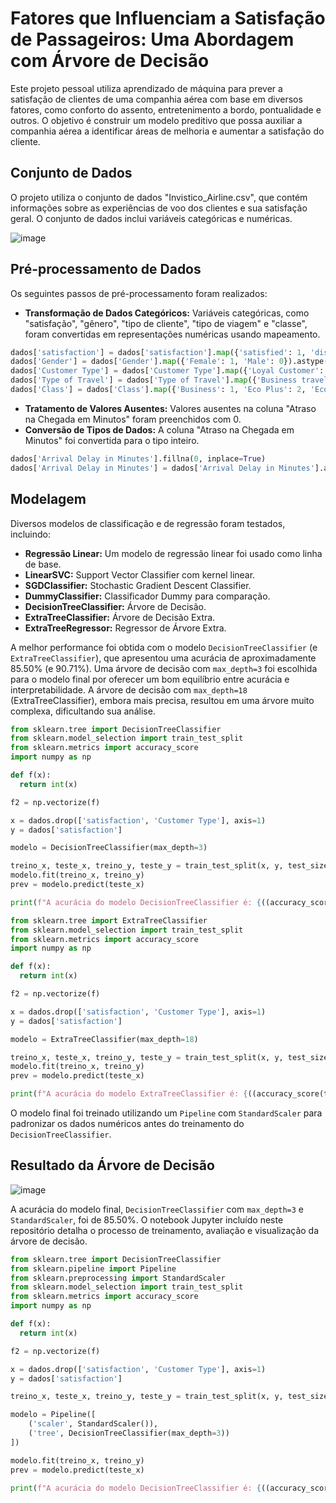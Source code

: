 # Fatores que Influenciam a Satisfação de Passageiros: Uma Abordagem com Árvore de Decisão

Este projeto pessoal utiliza aprendizado de máquina para prever a satisfação de clientes de uma companhia aérea com base em diversos fatores, como conforto do assento, entretenimento a bordo, pontualidade e outros. O objetivo é construir um modelo preditivo que possa auxiliar a companhia aérea a identificar áreas de melhoria e aumentar a satisfação do cliente.

## Conjunto de Dados

O projeto utiliza o conjunto de dados "Invistico_Airline.csv", que contém informações sobre as experiências de voo dos clientes e sua satisfação geral. O conjunto de dados inclui variáveis categóricas e numéricas.

![image](https://github.com/user-attachments/assets/dc4381f1-d0d2-4019-b829-30976e3a5b77)


## Pré-processamento de Dados

Os seguintes passos de pré-processamento foram realizados:

* **Transformação de Dados Categóricos:** Variáveis categóricas, como "satisfação", "gênero", "tipo de cliente", "tipo de viagem" e "classe", foram convertidas em representações numéricas usando mapeamento.

```python
dados['satisfaction'] = dados['satisfaction'].map({'satisfied': 1, 'dissatisfied': 0}).astype('int64')
dados['Gender'] = dados['Gender'].map({'Female': 1, 'Male': 0}).astype('int64')
dados['Customer Type'] = dados['Customer Type'].map({'Loyal Customer': 1, 'disloyal Customer': 0}).astype('int64')
dados['Type of Travel'] = dados['Type of Travel'].map({'Business travel': 1, 'Personal Travel': 0}).astype('int64')
dados['Class'] = dados['Class'].map({'Business': 1, 'Eco Plus': 2, 'Eco': 0}).astype('int64')
```


* **Tratamento de Valores Ausentes:** Valores ausentes na coluna "Atraso na Chegada em Minutos" foram preenchidos com 0.
* **Conversão de Tipos de Dados:** A coluna "Atraso na Chegada em Minutos" foi convertida para o tipo inteiro.
```python
dados['Arrival Delay in Minutes'].fillna(0, inplace=True)
dados['Arrival Delay in Minutes'] = dados['Arrival Delay in Minutes'].astype('int64')
```

## Modelagem

Diversos modelos de classificação e de regressão foram testados, incluindo:

* **Regressão Linear:** Um modelo de regressão linear foi usado como linha de base.
* **LinearSVC:**  Support Vector Classifier com kernel linear.
* **SGDClassifier:** Stochastic Gradient Descent Classifier.
* **DummyClassifier:** Classificador Dummy para comparação.
* **DecisionTreeClassifier:** Árvore de Decisão.
* **ExtraTreeClassifier:**  Árvore de Decisão Extra.
* **ExtraTreeRegressor:** Regressor de Árvore Extra.

A melhor performance foi obtida com o modelo `DecisionTreeClassifier` (e `ExtraTreeClassifier`), que apresentou uma acurácia de aproximadamente 85.50% (e 90.71%).  Uma árvore de decisão com `max_depth=3` foi escolhida para o modelo final por oferecer um bom equilíbrio entre acurácia e interpretabilidade.  A árvore de decisão com `max_depth=18` (ExtraTreeClassifier), embora mais precisa, resultou em uma árvore muito complexa, dificultando sua análise.

```python
from sklearn.tree import DecisionTreeClassifier
from sklearn.model_selection import train_test_split
from sklearn.metrics import accuracy_score
import numpy as np

def f(x):
  return int(x)

f2 = np.vectorize(f)

x = dados.drop(['satisfaction', 'Customer Type'], axis=1)
y = dados['satisfaction']

modelo = DecisionTreeClassifier(max_depth=3)

treino_x, teste_x, treino_y, teste_y = train_test_split(x, y, test_size=0.25, random_state=43)
modelo.fit(treino_x, treino_y)
prev = modelo.predict(teste_x)

print(f"A acurácia do modelo DecisionTreeClassifier é: {((accuracy_score(teste_y, f2(prev.round())))*100):.2f}%")
```

```python
from sklearn.tree import ExtraTreeClassifier
from sklearn.model_selection import train_test_split
from sklearn.metrics import accuracy_score
import numpy as np

def f(x):
  return int(x)

f2 = np.vectorize(f)

x = dados.drop(['satisfaction', 'Customer Type'], axis=1)
y = dados['satisfaction']

modelo = ExtraTreeClassifier(max_depth=18)

treino_x, teste_x, treino_y, teste_y = train_test_split(x, y, test_size=0.25, random_state=43)
modelo.fit(treino_x, treino_y)
prev = modelo.predict(teste_x)

print(f"A acurácia do modelo ExtraTreeClassifier é: {((accuracy_score(teste_y, f2(prev.round())))*100):.2f}%")
```


O modelo final foi treinado utilizando um `Pipeline` com `StandardScaler` para padronizar os dados numéricos antes do treinamento do `DecisionTreeClassifier`.

## Resultado da Árvore de Decisão

![image](https://github.com/user-attachments/assets/563e54d7-e175-4d06-89db-75e13fd62129)


A acurácia do modelo final, `DecisionTreeClassifier` com `max_depth=3` e `StandardScaler`, foi de 85.50%. O notebook Jupyter incluído neste repositório detalha o processo de treinamento, avaliação e visualização da árvore de decisão.


```python
from sklearn.tree import DecisionTreeClassifier
from sklearn.pipeline import Pipeline
from sklearn.preprocessing import StandardScaler
from sklearn.model_selection import train_test_split
from sklearn.metrics import accuracy_score
import numpy as np

def f(x):
  return int(x)

f2 = np.vectorize(f)

x = dados.drop(['satisfaction', 'Customer Type'], axis=1)
y = dados['satisfaction']

treino_x, teste_x, treino_y, teste_y = train_test_split(x, y, test_size=0.25, random_state=43)

modelo = Pipeline([
    ('scaler', StandardScaler()),
    ('tree', DecisionTreeClassifier(max_depth=3))
])

modelo.fit(treino_x, treino_y)
prev = modelo.predict(teste_x)

print(f"A acurácia do modelo DecisionTreeClassifier é: {((accuracy_score(teste_y, f2(prev.round())))*100):.2f}%")
```
